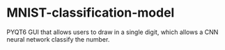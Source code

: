 # MNIST-classification-model
PYQT6 GUI that allows users to draw in a single digit, which allows a CNN neural network classify the number.
